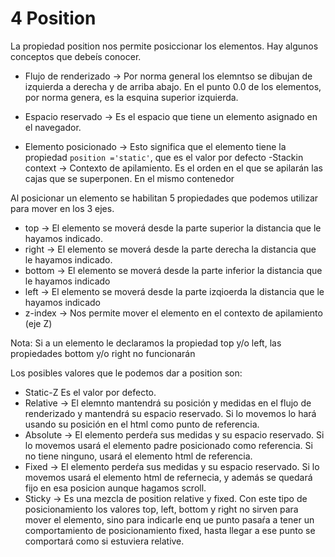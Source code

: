 # 4 Position
La propiedad position nos permite posiccionar los elementos. Hay algunos conceptos que debeís conocer.
 - Flujo de renderizado -> Por norma general los elemntso se dibujan de izquierda a derecha y de arriba abajo. En el punto 0.0 de los elementos, por norma genera, es la esquina superior izquierda.

 - Espacio reservado -> Es el espacio que tiene un elemento asignado en el navegador.

 - Elemento posicionado -> Esto significa que el elemento tiene la propiedad `position ='static'`, que es el valor por defecto
 -Stackin context -> Contexto de apilamiento. Es el orden en el que se apilarán las cajas que se superponen. En el mismo contenedor

Al posicionar un elemento se habilitan 5 propiedades que podemos utilizar para mover en los 3 ejes.
 - top -> El elemento se moverá desde la parte superior la distancia que le hayamos indicado.
 - right -> El elemento se moverá desde la parte derecha la distancia que le hayamos indicado.
 - bottom -> El elemento se moverá desde la parte inferior la distancia que le hayamos indicado
 - left -> El elemento se moverá desde la parte izqioerda la distancia que le hayamos indicado
 - z-index -> Nos permite mover el elemento en el contexto de apilamiento (eje Z)

Nota: Si a un elemento le declaramos la propiedad top y/o left, las propiedades bottom y/o right no funcionarán

Los posibles valores que le podemos dar a position son:
 - Static-Z Es el valor por defecto.
 - Relative -> El elemnto mantendrá su posición y medidas en el flujo de renderizado y mantendrá su espacio reservado. Si lo movemos lo hará usando su posición en el html como punto de referencia.
 - Absolute -> El elemento perdeŕa sus medidas y su espacio reservado. Si lo movemos usará el elemento padre posicionado como referencia. Si no tiene ninguno, usará el elemento html de referencia.
 - Fixed -> El elemento perdeŕa sus medidas y su espacio reservado. Si lo movemos usará el elemento html de refernecia, y además se quedará fijo en esa posicion aunque hagamos scroll.
 - Sticky ->  Es una mezcla de position relative y fixed. Con este tipo de posicionamiento los valores top, left, bottom y right no sirven para mover el elemento, sino para indicarle enq ue punto pasaŕa a tener un comportamiento de posicionamiento fixed, hasta llegar a ese punto se comportará como si estuviera relative.

